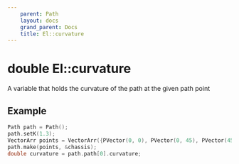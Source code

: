 ```yaml
---
    parent: Path
    layout: docs
    grand_parent: Docs
    title: El::curvature
---
```

# double El::curvature
A variable that holds the curvature of the path at the given path point

## Example
```cpp
Path path = Path();
path.setK(1.3);
VectorArr points = VectorArr({PVector(0, 0), PVector(0, 45), PVector(45, 45)});
path.make(points, &chassis);
double curvature = path.path[0].curvature;
```